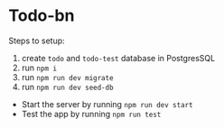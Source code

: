 # Todo-bn
Steps to setup:
1. create `todo` and `todo-test` database in PostgresSQL
2. run `npm i`
3. run `npm run dev migrate`
4. run `npm run dev seed-db`

- Start the server by running `npm run dev start`
- Test the app by running `npm run test`
